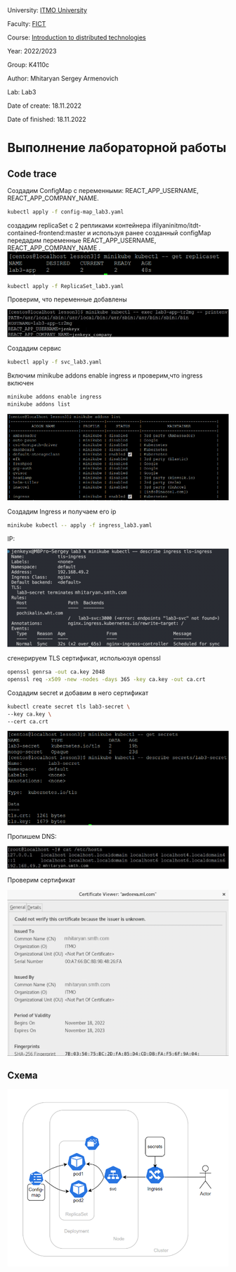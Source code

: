 University: [ITMO University](https://itmo.ru/ru/)

Faculty: [FICT](https://fict.itmo.ru)

Course: [Introduction to distributed technologies](https://github.com/itmo-ict-faculty/introduction-to-distributed-technologies)

Year: 2022/2023

Group: K4110c

Author: Mhitaryan Sergey Armenovich

Lab: Lab3

Date of create: 18.11.2022

Date of finished: 18.11.2022


# Выполнение лабораторной работы

## Code trace

Создадим ConfigMap с переменными: REACT_APP_USERNAME, REACT_APP_COMPANY_NAME.

```bash
kubectl apply -f config-map_lab3.yaml
```

создадим replicaSet с 2 репликами контейнера ifilyaninitmo/itdt-contained-frontend:master и используя ранее созданный configMap передадим переменные REACT_APP_USERNAME, REACT_APP_COMPANY_NAME .
![result1](replicaset.png)

```bash
kubectl apply -f ReplicaSet_lab3.yaml
```

Проверим, что переменные добавлены

![result2](after_apply.png)

Создадим сервис

```bash
kubectl apply -f svc_lab3.yaml
```

Включим minikube addons enable ingress и проверим,что ingress включен

```bash
minikube addons enable ingress
minikube addons list
```
![result3](enabled_ingress.png)

Создадим Ingress и получаем его ip

```bash
minikube kubectl -- apply -f ingress_lab3.yaml 
```

IP:

![result4](ingress_ip.png)

сгенерируем TLS сертификат, испольюзуя openssl


```bash
openssl genrsa -out ca.key 2048
openssl req -x509 -new -nodes -days 365 -key ca.key -out ca.crt
```
Создадим secret и добавим в него сертификат

```bash
kubectl create secret tls lab3-secret \
--key ca.key \
--cert ca.crt
```

![result5](secrets.png)

Пропишем DNS:

![result6](hosts.png)

Проверим сертификат

![result7](certs.png)

## Схема

![result8](schema.png)


